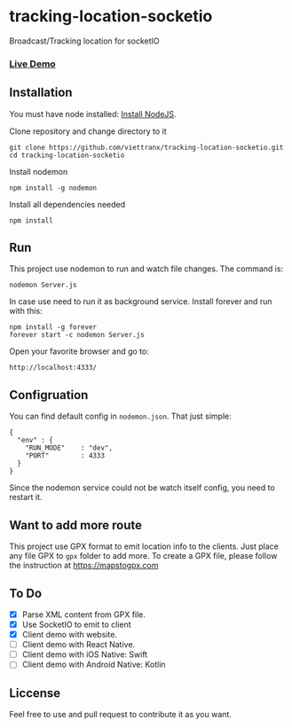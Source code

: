 # tracking-location-socketio
Broadcast/Tracking location for socketIO

### [Live Demo](http://trackinglocation.skylab.vn)

## Installation

You must have node installed: [Install NodeJS](https://nodejs.org/en/download/).

Clone repository and change directory to it

``` 
git clone https://github.com/viettranx/tracking-location-socketio.git 
cd tracking-location-socketio
```

Install nodemon
```
npm install -g nodemon
```

Install all dependencies needed
```
npm install
```

## Run
This project use nodemon to run and watch file changes. The command is:
```
nodemon Server.js
```

In case use need to run it as background service. Install forever and run with this:

```
npm install -g forever
forever start -c nodemon Server.js
```

Open your favorite browser and go to:

```
http://localhost:4333/
```

## Configruation
You can find default config in `nodemon.json`. That just simple:
```
{
  "env" : {
    "RUN_MODE"    : "dev",
    "PORT"        : 4333
  }
}
```
Since the nodemon service could not be watch itself config, you need to restart it.

## Want to add more route
This project use GPX format to emit location info to the clients. Just place any file GPX to `gpx` folder to add more. To create a GPX file, please follow the instruction at https://mapstogpx.com

## To Do

- [X] Parse XML content from GPX file.
- [X] Use SocketIO to emit to client
- [X] Client demo with website.
- [ ] Client demo with React Native.
- [ ] Client demo with iOS Native: Swift
- [ ] Client demo with Android Native: Kotlin

## Liccense
Feel free to use and pull request to contribute it as you want.
